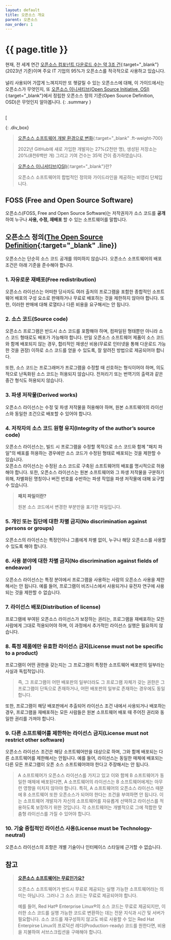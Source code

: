 ```yaml
---
layout: default
title: 오픈소스 개요
parent: 오픈소스
nav_order: 1
---
```

# {{ page.title }}
현재, 전 세계 연간 [오픈소스 컴포넌트 다운로드 수는 약 3조 건](https://www.sonatype.com/state-of-the-software-supply-chain/introduction){:target="_blank"}(2023년 기준)이며 주요 IT 기업의 95%가 오픈소스를 적극적으로 사용하고 있습니다.<br><br>
널리 사용되어 가깝게 느껴지지만 또 헷갈릴 수 있는 오픈소스에 대해, 이 가이드에서는 오픈소스가 무엇인지, 또 [오픈소스 이니셔티브(Open Source Initiative, OSI)](https://opensource.org/){:target="_blank"}에서 정립한 오픈소스 정의 기준(Open Source Definition, OSD)은 무엇인지 알아봅니다. 
{: .summary }

<br>[

{: .div_box}
>  [오픈소스 소프트웨어 개발 환경으로 변화](https://octoverse.github.com/2022/developer-community){:target="_blank" .ft-weight-700}
>
>  2022년 GitHub에 새로 가입한 개발자는 27%(2천만 명), 생성된 저장소는 20%(8천6백만 개) 그리고 기여 건수는 35억 건이 증가하였습니다.


>  [오픈소스 이니셔티브(OSI)](https://opensource.org/){:target="_blank"}란?
>
>  오픈소스 소프트웨어의 합법적인 정의와 가이드라인을 제공하는 비영리 단체입니다.


## FOSS (Free and Open Source Software)
오픈소스(FOSS, Free and Open Source Software)는 저작권자가 소스 코드를 **공개**하여 누구나 **사용, 수정, 재배포** 할 수 있는 소프트웨어를 말합니다.

## 오픈소스 정의([The Open Source Definition](https://opensource.org/osd/){:target="_blank" .line})

오픈소스는 단순히 소스 코드 공개를 의미하지 않습니다. 오픈소스 소프트웨어의 배포 조건은 아래 기준을 준수해야 합니다.

### 1. 자유로운 재배포(Free redistribution)

오픈소스 라이선스는 어떠한 당사자도 여러 출처의 프로그램을 포함한 종합적인 소프트웨어 배포의 구성 요소로 판매하거나 무료로 배포하는 것을 제한하지 않아야 합니다. 또한, 이러한 판매에 대해 로열티나 다른 비용을 요구해서는 안 됩니다.


### 2. 소스 코드(Source code)

오픈소스 프로그램은 반드시 소스 코드를 포함해야 하며, 컴파일된 형태뿐만 아니라 소스 코드 형태로도 배포가 가능해야 합니다. 
만일 오픈소스 소프트웨어 제품이 소스 코드와 함께 배포되지 않는 경우, 합리적인 재생산 비용(무료로 인터넷을 통해 다운로드 가능한 것을 권장) 이하로 소스 코드를 얻을 수 있도록, 잘 알려진 방법으로 제공되어야 합니다.

또한, 소스 코드는 프로그래머가 프로그램을 수정할 때 선호하는 형식이어야 하며, 의도적으로 난독화된 소스 코드는 허용되지 않습니다. 
전처리기 또는 번역기의 출력과 같은 중간 형식도 허용되지 않습니다.


### 3. 파생 저작물(Derived works)

오픈소스 라이선스는 수정 및 파생 저작물을 허용해야 하며, 원본 소프트웨어의 라이선스와 동일한 조건으로 배포할 수 있어야 합니다.


### 4. 저작자의 소스 코드 원형 유지(Integrity of the author’s source code)

오픈소스 라이선스는, 빌드 시 프로그램을 수정할 목적으로 소스 코드와 함께 "패치 파일"의 배포를 허용하는 경우에만 소스 코드가 수정된 형태로 배포되는 것을 제한할 수 있습니다.  
오픈소스 라이선스는 수정된 소스 코드로 구축된 소프트웨어의 배포를 명시적으로 허용해야 합니다. 
또한, 오픈소스 라이선스는 원본 소프트웨어와 그 파생 저작물을 구분하기 위해, 차별화된 명칭이나 버전 번호를 수반하는 파생 작업을 파생 저작물에 대해 요구할 수 있습니다.


>  **패치 파일이란?**
>
>  원본 소스 코드에서 변경한 부분만을 표기한 파일입니다.



### 5. 개인 또는 집단에 대한 차별 금지(No discrimination against persons or groups)

오픈소스의 라이선스는 특정인이나 그룹에게 차별 없이, 누구나 해당 오픈소스를 사용할 수 있도록 해야 합니다.



### 6. 사용 분야에 대한 차별 금지(No discrimination against fields of endeavor)

오픈소스 라이선스는 특정 분야에서 프로그램을 사용하는 사람의 오픈소스 사용을 제한해서는 안 됩니다. 
예를 들어, 프로그램이 비즈니스에서 사용되거나 유전자 연구에 사용되는 것을 제한할 수 없습니다.



### 7. 라이선스 배포(Distribution of license)

프로그램에 부여된 오픈소스 라이선스가 보장하는 권리는, 프로그램을 재배포하는 모든 사람에게 그대로 적용되어야 하며, 이 과정에서 추가적인 라이선스 실행은 필요하지 않습니다.



### 8. 특정 제품에만 유효한 라이선스 금지(License must not be specific to a product)

프로그램이 어떤 권한을 갖는지는 그 프로그램이 특정한 소프트웨어 배포판의 일부라는 사실과 독립적입니다.

> 즉, 그 프로그램이 어떤 배포판의 일부더라도 그 프로그램 자체가 갖는 권한은 그 프로그램이 단독으로 존재하거나, 어떤 배포판의 일부로 존재하는 경우에도 동일합니다.

또한, 프로그램이 해당 배포판에서 추출되어 라이선스 조건 내에서 사용되거나 배포하는 경우, 프로그램을 재배포하는 모든 사람들은 원본 소프트웨어 배포 때 주어진 권리와 동일한 권리를 가져야 합니다.


### 9. 다른 소프트웨어를 제한하는 라이선스 금지(License must not restrict other software)

오픈소스 라이선스 조건은 해당 소프트웨어만을 대상으로 하며, 그와 함께 배포되는 다른 소프트웨어를 제한해서는 안됩니다. 예를 들어, 라이선스는 동일한 매체에 배포되는 다른 모든 프로그램이 오픈 소스 소프트웨어여야 한다고 주장해서는 안 됩니다.

> A 소프트웨어가 오픈소스 라이선스를 가지고 있고 이와 함께 B 소프트웨어가 동일한 매체에 배포된다면, A 소프트웨어의 라이선스는 B 소프트웨어에게는 아무런 영향을 미치지 않아야 합니다. 특히, A 소프트웨어의 오픈소스 라이선스 때문에 B 소프트웨어 또한 오픈소스가 되어야 한다는 조건을 부여하면 안 됩니다. 이는 소프트웨어 개발자가 자신의 소프트웨어를 자유롭게 선택하고 라이선스를 적용하도록 보장하기 위한 것입니다. 각 소프트웨어는 개별적으로 그에 적합한 맞춤형 라이선스를 가질 수 있어야 합니다.


### 10. 기술 중립적인 라이선스 사용(License must be Technology-neutral)

오픈소스 라이선스의 조항은 개별 기술이나 인터페이스 스타일에 근거할 수 없습니다.


## 참고
> [**오픈소스 소프트웨어는 무료인가요?**]((https://www.redhat.com/ko/topics/open-source/what-is-open-source-software){:target="_blank"})
>
>  오픈소스 소프트웨어가 반드시 무료로 제공되는 실행 가능한 소프트웨어라는 의미는 아닙니다. 그러나 그 소스 코드는 무료로 제공되어야 합니다.
>
> 예를 들어, Red Hat® Enterprise Linux®의 소스 코드는 무료로 제공되지만, 이러한 소스 코드를 실행 가능한 코드로 변환하는 데는 전문 지식과 시간 및 서버가 필요합니다. 소스 코드를 재구성하지 않고도 바로 사용할 수 있는 Red Hat Enterpirse Linux의 프로덕션 레디(Production-ready) 코드를 원한다면, 비용을 지불하여 서브스크립션을 구매해야 합니다.
